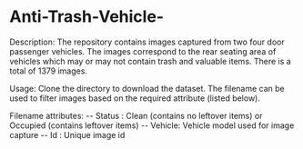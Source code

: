 # Anti-Trash-Vehicle-
Description: The repository contains images captured from two four door passenger vehicles. The images correspond to the rear seating area of vehicles which may or may not contain trash and valuable items. There is a total of 1379 images.

Usage: Clone the directory to download the dataset. The filename can be used to filter images based on the required attribute (listed below).

Filename attributes:
-- Status : Clean (contains no leftover items) or Occupied (contains leftover items)
-- Vehicle: Vehicle model used for image capture
-- Id     : Unique image id
